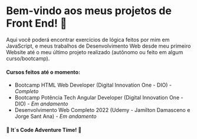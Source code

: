 # Bem-vindo aos meus projetos de Front End! :wave: 

Aqui você poderá encontrar exercícios de lógica feitos por mim em JavaScript, e meus trabalhos de Desenvolvimento Web desde meu primeiro Website até o meu último projeto realizado (autônomo ou feito em algum curso/bootcamp). 

#### Cursos feitos até o momento:

- Bootcamp HTML Web Developer (Digital Innovation One - DIO) - <em> Completo </em>
- Bootcamp Potência Tech Angular Developer (Digital Innovation One - DIO) - <em> Em andamento </em>
- Desenvolvimento Web Completo 2022 (Udemy - Jamilton Damasceno e Jorge Sant Ana) - <em> Em andamento </em>



 #### :rocket: It´s Code Adventure Time! :rocket:

 #### 



